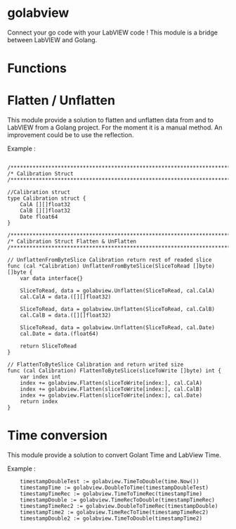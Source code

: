 # golabview

Connect your go code with your LabVIEW code ! 
This module is a bridge between LabVIEW and Golang.

# Functions 

# Flatten / Unflatten 
This module provide a solution to flatten and unflatten data from and to LabVIEW from a Golang project.
For the moment it is a manual method. An improvement could be to use the reflection.

Example : 
```

/**************************************************************************************************/
/* Calibration Struct
/**************************************************************************************************/

//Calibration struct
type Calibration struct {
	CalA [][]float32
	CalB [][]float32
	Date float64
}

/**************************************************************************************************/
/* Calibration Struct Flatten & UnFlatten
/**************************************************************************************************/

// UnflattenFromByteSlice Calibration return rest of readed slice
func (cal *Calibration) UnflattenFromByteSlice(SliceToRead []byte) []byte {
	var data interface{}

	SliceToRead, data = golabview.Unflatten(SliceToRead, cal.CalA)
	cal.CalA = data.([][]float32)

	SliceToRead, data = golabview.Unflatten(SliceToRead, cal.CalB)
	cal.CalB = data.([][]float32)

	SliceToRead, data = golabview.Unflatten(SliceToRead, cal.Date)
	cal.Date = data.(float64)

	return SliceToRead
}

// FlattenToByteSlice Calibration and return writed size
func (cal Calibration) FlattenToByteSlice(sliceToWrite []byte) int {
	var index int
	index += golabview.Flatten(sliceToWrite[index:], cal.CalA)
	index += golabview.Flatten(sliceToWrite[index:], cal.CalB)
	index += golabview.Flatten(sliceToWrite[index:], cal.Date)
	return index
}

```

# Time conversion

This module provide a solution to convert Golant Time and LabView Time.

Example : 
```
	timestampDoubleTest := golabview.TimeToDouble(time.Now())
	timestampTime := golabview.DoubleToTime(timestampDoubleTest)
	timestampTimeRec := golabview.TimeToTimeRec(timestampTime)
	timestampDouble := golabview.TimeRecToDouble(timestampTimeRec)
	timestampTimeRec2 := golabview.DoubleToTimeRec(timestampDouble)
	timestampTime2 := golabview.TimeRecToTime(timestampTimeRec2)
	timestampDouble2 := golabview.TimeToDouble(timestampTime2)

```
